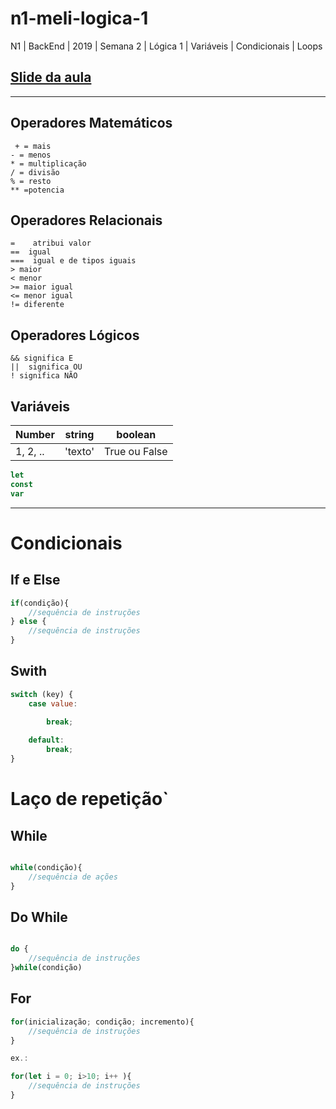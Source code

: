 # n1-meli-logica-1
N1 | BackEnd | 2019 | Semana 2 | Lógica 1 | Variáveis | Condicionais | Loops

##  [Slide da aula](https://docs.google.com/presentation/d/1uFxblStj9zhe_CNppsVr9RsBB4nf_8_5VG6Gd8qJ6CI/edit?usp=sharing)
****

## Operadores Matemáticos

 ```
  + = mais
 - = menos
 * = multiplicação
 / = divisão
 % = resto
 ** =potencia  
 ``` 

 ## Operadores Relacionais

 ```
 =    atribui valor
 ==  igual 
 ===  igual e de tipos iguais
 > maior
 < menor
 >= maior igual
 <= menor igual
 != diferente
 ``` 

 ## Operadores Lógicos

 ```
 && significa E
 ||  significa OU
 ! significa NÃO
 ```

 ## Variáveis

|Number     |   string          |   boolean                |
|------------|------------ |---------------------|
|  1, 2, ..      | 'texto'        |  True ou False       |

 ```js
let 
const
var
 ```
***
 # Condicionais

## If e Else
```js
if(condição){
    //sequência de instruções
} else {
    //sequência de instruções
}
```

## Swith 

```js
switch (key) {
    case value:
        
        break;

    default:
        break;
}
```

# Laço de repetição`


## While
```js

while(condição){
    //sequência de ações
}

```

## Do While

```js

do {
    //sequência de instruções
}while(condição)

```

## For
```js
for(inicialização; condição; incremento){
    //sequência de instruções    
}

ex.: 

for(let i = 0; i>10; i++ ){
    //sequência de instruções    
}
```

